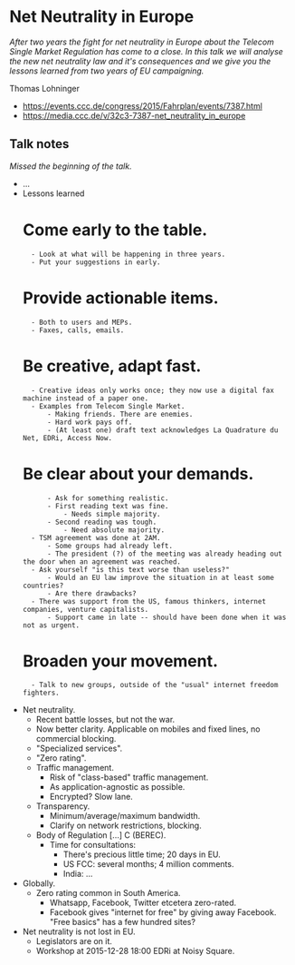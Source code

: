 # Net Neutrality in Europe

*After two years the fight for net neutrality in Europe about the Telecom Single Market Regulation has come to a close. In this talk we will analyse the new net neutrality law and it's consequences and we give you the lessons learned from two years of EU campaigning.*

Thomas Lohninger

- https://events.ccc.de/congress/2015/Fahrplan/events/7387.html
- https://media.ccc.de/v/32c3-7387-net_neutrality_in_europe


## Talk notes

*Missed the beginning of the talk.*

- ...
- Lessons learned
    # Come early to the table.
        - Look at what will be happening in three years.
        - Put your suggestions in early.
    # Provide actionable items.
        - Both to users and MEPs.
        - Faxes, calls, emails.
    # Be creative, adapt fast.
        - Creative ideas only works once; they now use a digital fax machine instead of a paper one.
        - Examples from Telecom Single Market.
            - Making friends. There are enemies.
            - Hard work pays off.
            - (At least one) draft text acknowledges La Quadrature du Net, EDRi, Access Now.
    # Be clear about your demands.
            - Ask for something realistic.
            - First reading text was fine.
                - Needs simple majority.
            - Second reading was tough.
                - Need absolute majority.
        - TSM agreement was done at 2AM.
            - Some groups had already left.
            - The president (?) of the meeting was already heading out the door when an agreement was reached.
        - Ask yourself "is this text worse than useless?"
            - Would an EU law improve the situation in at least some countries?
            - Are there drawbacks?
        - There was support from the US, famous thinkers, internet companies, venture capitalists.
            - Support came in late -- should have been done when it was not as urgent.
    # Broaden your movement.
        - Talk to new groups, outside of the "usual" internet freedom fighters.
- Net neutrality.
    - Recent battle losses, but not the war.
    - Now better clarity. Applicable on mobiles and fixed lines, no commercial blocking.
    - "Specialized services".
    - "Zero rating".
    - Traffic management.
        - Risk of "class-based" traffic management.
        - As application-agnostic as possible.
        - Encrypted? Slow lane.
    - Transparency.
        - Minimum/average/maximum bandwidth.
        - Clarify on network restrictions, blocking.
    - Body of Regulation [...] C (BEREC).
        - Time for consultations:
            - There's precious little time; 20 days in EU.
            - US FCC: several months; 4 million comments.
            - India: ...
- Globally.
    - Zero rating common in South America.
        - Whatsapp, Facebook, Twitter etcetera zero-rated.
        - Facebook gives "internet for free" by giving away Facebook. "Free basics" has a few hundred sites?
- Net neutrality is not lost in EU.
    - Legislators are on it.
    - Workshop at 2015-12-28 18:00 EDRi at Noisy Square.

